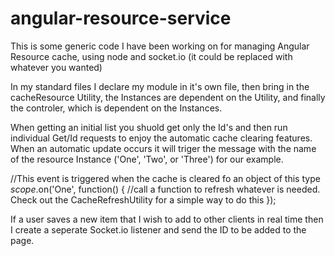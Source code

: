# angular-resource-service
This is some generic code I have been working on for managing Angular Resource cache, using node and socket.io (it could be replaced with whatever you wanted) 



In my standard files I declare my module in it's own file, then bring in the cacheResource Utility, the Instances are dependent on the Utility, and finally the controler, which is dependent on the Instances.
<script src="js/ModuleDeclaration.js"></script>
<script src="js/CacheResourceUtility.js"></script>
<script src="js/CacheResourceInstances.js"></script>
<script src="js/YourController.js"></script>

When getting an initial list you shuold get only the Id's and then run individual Get/Id requests to enjoy the automatic cache clearing features. When an automatic update occurs it will triger the message with the name of the resource Instance ('One', 'Two', or 'Three') for our example.

//This event is triggered when the cache is cleared fo an object of this type 
$scope.$on('One', function() {
      //call a function to refresh whatever is needed. Check out the CacheRefreshUtility for a simple way to do this
});

If a user saves a new item that I wish to add to other clients in real time then I create a seperate Socket.io listener and send the ID to be added to the page.
